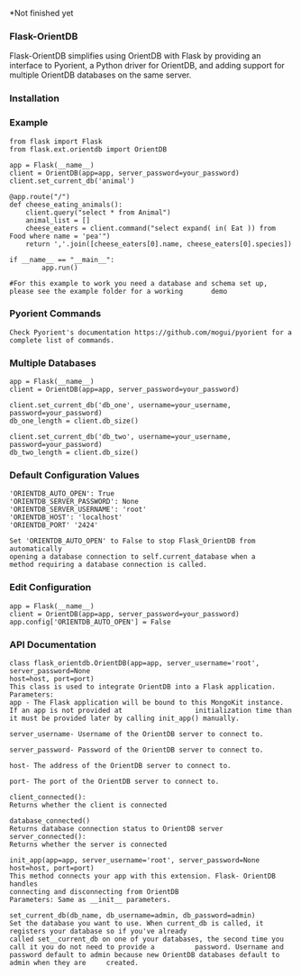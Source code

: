 *Not finished yet

<h3>Flask-OrientDB</h3>
Flask-OrientDB simplifies using OrientDB with Flask by providing an interface to Pyorient, 
a Python driver for OrientDB, and adding support for multiple OrientDB databases on
the same server.

### Installation

### Example 
    from flask import Flask
    from flask.ext.orientdb import OrientDB
    
    app = Flask(__name__)
    client = OrientDB(app=app, server_password=your_password)
    client.set_current_db('animal')
    
    @app.route("/")
    def cheese_eating_animals():
        client.query("select * from Animal")
        animal_list = []
        cheese_eaters = client.command("select expand( in( Eat )) from Food where name = 'pea'")
        return ','.join([cheese_eaters[0].name, cheese_eaters[0].species])
    
    if __name__ == "__main__":
            app.run()
            
    #For this example to work you need a database and schema set up, please see the example folder for a working       demo

### Pyorient Commands
    Check Pyorient's documentation https://github.com/mogui/pyorient for a
    complete list of commands.

### Multiple Databases
    app = Flask(__name__)
    client = OrientDB(app=app, server_password=your_password)
    
    client.set_current_db('db_one', username=your_username, password=your_password)
    db_one_length = client.db_size()
    
    client.set_current_db('db_two', username=your_username, password=your_password)
    db_two_length = client.db_size()

### Default Configuration Values
    'ORIENTDB_AUTO_OPEN': True
    'ORIENTDB_SERVER_PASSWORD': None
    'ORIENTDB_SERVER_USERNAME': 'root'
    'ORIENTDB_HOST': 'localhost'
    'ORIENTDB_PORT' '2424' 
    
    Set 'ORIENTDB_AUTO_OPEN' to False to stop Flask_OrientDB from automatically
    opening a database connection to self.current_database when a
    method requiring a database connection is called.
    
### Edit Configuration
    app = Flask(__name__)
    client = OrientDB(app=app, server_password=your_password)
    app.config['ORIENTDB_AUTO_OPEN'] = False
    
### API Documentation
    class flask_orientdb.OrientDB(app=app, server_username='root', server_password=None                                         host=host, port=port)
    This class is used to integrate OrientDB into a Flask application.
    Parameters:	
    app - The Flask application will be bound to this MongoKit instance. If an app is not provided at                  initialization time than it must be provided later by calling init_app() manually.
    
    server_username- Username of the OrientDB server to connect to. 
    
    server_password- Password of the OrientDB server to connect to. 
    
    host- The address of the OrientDB server to connect to. 
    
    port- The port of the OrientDB server to connect to.
    
    client_connected():
    Returns whether the client is connected
    
    database_connected()
    Returns database connection status to OrientDB server
    server_connected():
    Returns whether the server is connected
 
    init_app(app=app, server_username='root', server_password=None                                                     host=host, port=port)
    This method connects your app with this extension. Flask- OrientDB handles 
    connecting and disconnecting from OrientDB
    Parameters:	Same as __init__ parameters. 

    set_current_db(db_name, db_username=admin, db_password=admin)
    Set the database you want to use. When current_db is called, it registers your database so if you've already 
    called set__current_db on one of your databases, the second time you call it you do not need to provide a          password. Username and password default to admin because new OrientDB databases default to admin when they are     created.
   
